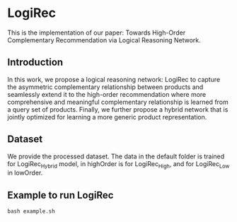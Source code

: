 # LogiRec


This is the implementation of our paper: Towards High-Order Complementary Recommendation via Logical Reasoning Network.


## Introduction

In this work, we propose a logical reasoning network: LogiRec to capture the asymmetric complementary relationship between products and seamlessly extend it to the high-order recommendation where more comprehensive and meaningful complementary relationship is learned from a query set of products. Finally, we further propose a hybrid network that is jointly optimized for learning a more generic product representation.


## Dataset

We provide the processed dataset. The data in the default folder is trained for LogiRec<sub>Hybrid</sub>  model, in highOrder is for LogiRec<sub>High</sub>, and for LogiRec<sub>Low</sub> in lowOrder.



## Example to run LogiRec

	bash example.sh



